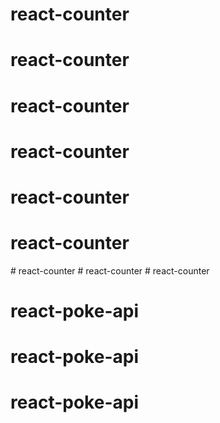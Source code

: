 # react-counter
# react-counter
# react-counter
# react-counter
# react-counter
# react-counter
#   r e a c t - c o u n t e r  
 #   r e a c t - c o u n t e r  
 # react-counter
# react-poke-api
# react-poke-api
# react-poke-api
